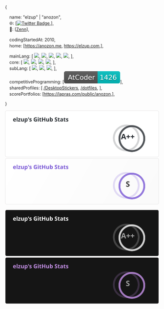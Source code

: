 
{

　name: "elzup" | "anozon",  
　🌐: [[![Twitter Badge](https://img.shields.io/badge/-@anozon-1ca0f1?style=flat-square&labelColor=1ca0f1&logo=twitter&logoColor=white&link=https://twitter.com/anozon)](https://twitter.com/anozon),],  
　📝: [[Zenn](https://zenn.dev/anozon)],  
<!-- [![](https://raw.githubusercontent.com/elzup/competitive-pg-wrokspace/master/atcoder-badge-anozon.svg)](https://atcoder.jp/users/anozon) -->
　codingStartedAt: 2010,  
　home: [https://anozon.me, https://elzup.com,],
 
　mainLang: [
 ![](https://img.shields.io/badge/-Javascript-333300.svg?logo=javascript&style=flat),
![](https://img.shields.io/badge/-TypeScript-001244.svg?logo=typescript&style=flat),
![](https://img.shields.io/badge/-Java-4D77C3.svg?logo=java&style=flat),
![](https://img.shields.io/badge/-Ruby-CC0000.svg?logo=ruby&style=flat),
![](https://img.shields.io/badge/-Python-F9DC3E.svg?logo=python&style=flat),
],  
　core: [
![](https://img.shields.io/badge/-Rails-CC0000.svg?logo=ruby-on-rails&style=flat),
![](https://img.shields.io/badge/-React-555.svg?logo=react&style=flat),
![](https://img.shields.io/badge/-Vim-019733.svg?logo=vim&style=flat),
![](https://img.shields.io/badge/-Firebase-4195D8.svg?logo=firebase&style=flat),
],  
　subLang: [
![](https://img.shields.io/badge/-C++-00599C.svg?logo=c%2B%2B&style=flat),
![](https://img.shields.io/badge/-PHP-442244.svg?logo=php&style=flat),
![](https://img.shields.io/badge/-Swift-662211.svg?logo=swift&style=flat),
],  
　competitiveProgramming: [[![](https://raw.githubusercontent.com/elzup/competitive-pg-wrokspace/master/atcoder-badge-elzup.svg)](https://atcoder.jp/users/elzup)],   
　sharedProfiles: [
[/DesktopStickers](https://github.com/elzup/DesktopStickers),
[/dotfiles](https://github.com/elzup/dotfiles),
 ],  
　scorePortfolios: [https://lapras.com/public/anozon,],  

}

<a href="https://github.com/elzup#gh-light-mode-only">
 
![elzup's GitHub stats](https://raw.githubusercontent.com/elzup/github-stats/master/generated/stats_w1.svg)
![elzup's GitHub stats](https://raw.githubusercontent.com/elzup/github-stats/master/generated/stats_w2.svg)
</a>


<a href="https://github.com/elzup#gh-dark-mode-only">
 
![elzup's GitHub stats](https://raw.githubusercontent.com/elzup/github-stats/master/generated/stats_b1.svg)
![elzup's GitHub stats](https://raw.githubusercontent.com/elzup/github-stats/master/generated/stats_b2.svg)
</a>


<!-- [![elzup's github stats](https://github-readme-stats.vercel.app/api?username=elzup)](https://github.com/anuraghazra/github-readme-stats) -->
